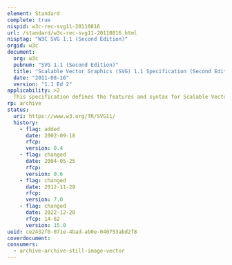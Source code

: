 ```yaml
---
element: Standard
complete: true
nispid: w3c-rec-svg11-20110816
url: /standard/w3c-rec-svg11-20110816.html
nisptag: "W3C SVG 1.1 (Second Edition)"
orgid: w3c
document:
  org: w3c
  pubnum: "SVG 1.1 (Second Edition)"
  title: "Scalable Vector Graphics (SVG) 1.1 Specification (Second Edition)"
  date: "2011-08-16"
  version: "1.1 Ed 2"
applicability: >2
  This specification defines the features and syntax for Scalable Vector Graphics (SVG) Version 1.1, a modularized language for describing two-dimensional vector and mixed vector/raster graphics in XML.
rp: archive
status:
  uri: https://www.w3.org/TR/SVG11/
  history: 
    - flag: added
      date: 2002-09-18
      rfcp: 
      version: 0.4
    - flag: changed
      date: 2004-05-25
      rfcp: 
      version: 0.6
    - flag: changed
      date: 2012-11-29
      rfcp: 
      version: 7.0
    - flag: changed
      date: 2022-12-20
      rfcp: 14-62
      version: 15.0
uuid: ce2432f0-071e-4bad-ab0e-040753abd2f8
coverdocument:
consumers:
  - archive-archive-still-image-vector
---
```

